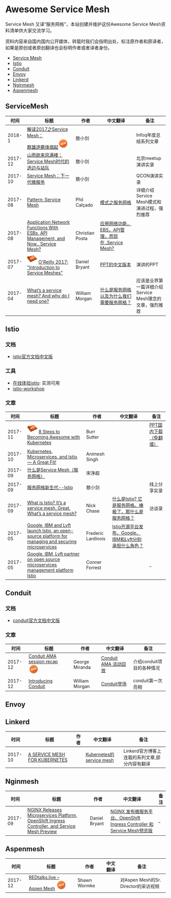 # Awesome Service Mesh

Service Mesh 又译“服务网格”，本站创建并维护这份Awesome Service Mesh资料清单供大家交流学习。

资料内容来自国内国内公开媒体，转载时我们会指明出处，标注原作者和原译者，如果是原创或者原创翻译也会标明作者或者译者身份。

- [Service Mesh](#servicemesh)
- [Istio](#istio)
- [Conduit](#conduit)
- [Envoy](#envoy)
- [Linkerd](#linkerd)
- [Nginmesh](#nginmesh)
- [Aspenmesh](#aspenmesh)

## ServiceMesh

| 时间 | 标题 | 作者 | 中文翻译 | 备注 |
|--|--------|--------|----|----|
| 2018-1 |   [解读2017之Service Mesh：<br>群雄逐鹿烽烟起](https://mp.weixin.qq.com/s?__biz=MzIwMzg1ODcwMw==&mid=2247487273&idx=1&sn=f654a9a8cb85d8cf2d06e469585cce8a&chksm=96c9b949a1be305f3eaa18e3fcb29cf66b4f51f37869e7ccd8c080a8ded8f4ecfe78e3de8ac6&mpshare=1&scene=1&srcid=1227PrB5dA8Hr3CHPv6B9PEN&pass_ticket=K%2FYVK4frKmQIBjzOKz2fFYc%2BwxcpMJV4d14ui%2BayOESnQJD%2BLr5DtBVa12t1Zu2N#rd)![](images/new_red.png)  | 敖小剑   |  | Infoq年度总结系列文章 |
| 2017-12 |   [山雨欲来风满楼：<br>Service Mesh时代的选边与站队](https://mp.weixin.qq.com/s?__biz=MzU0MTMyMDg1NQ==&mid=2247483697&idx=1&sn=b5fdd3af4ae352942820cec9280257c3&chksm=fb2af2c9cc5d7bdf05b7a58ba9120f4390de52c9c74e3d5e6932ca6b9367677234dbf8af06c1&mpshare=1&scene=1&srcid=1220gyaL6UP5ZUFpMn0UgPke&pass_ticket=K%2FYVK4frKmQIBjzOKz2fFYc%2BwxcpMJV4d14ui%2BayOESnQJD%2BLr5DtBVa12t1Zu2N#rd)  | 敖小剑   |  | 北京meetup演讲实录 |
| 2017-10 |   [Service Mesh：下一代微服务](https://mp.weixin.qq.com/s?__biz=MzA3MDg4Nzc2NQ==&mid=2652136254&idx=1&sn=bba9bbd24ac8e5c1f6ef5d1125a6975b&chksm=84d53304b3a2ba12f88675c1bf51973aa1210d174da9e6c2ddcd1f3c84ec7e25987b3bce1071&mpshare=1&scene=1&srcid=1020GPmfbEVP9QDNlZBHg47I&pass_ticket=vR63tjXqn9DTRAEWRKRMIB8O1ybqCamYyCza7%2BE5YRJRfpf%2F5OwphFKHGOiDiS6u#rd)  | 敖小剑   |  | QCON演讲实录 |
| 2017-08|   [Pattern: Service Mesh](http://philcalcado.com/2017/08/03/pattern_service_mesh.html)  | Phil Calçado | [模式之服务网格](http://www.infoq.com/cn/articles/pattern-service-mesh?from=awesome-servicemesh) | 详细介绍Service Mesh模式和演进过程，强烈推荐 |
| 2017-08 |  [Application Network Functions With ESBs, API Management, and Now.. Service Mesh?](http://blog.christianposta.com/microservices/application-network-functions-with-esbs-api-management-and-now-service-mesh/)  | Christian Posta   | [应用网络功能，EBS，API管理，而现在..Service Mesh?](https://mp.weixin.qq.com/s?__biz=MzI5MDEzMzg5Nw==&mid=2660396277&idx=1&sn=e3fd0e49b4947e80fbfd3cdd781bad96&chksm=f7424e13c035c705401b08795eb5c494cd1001c39760bc603c377f550f999d5dc8355229b2f9&mpshare=1&scene=1&srcid=1108KXT47jsSir7gXXN7x1yj&pass_ticket=5n8O9dw5nrNWdp91I1Ex8q0wFqwN7oHELYvWuTB%2BJGXvmM0y3ASvIhOn%2FU9zG29J#rd)  |  |
| 2017-07| ![](images/ppt.png)  [O'Reilly 2017: "Introduction to Service Meshes"](https://www.slideshare.net/dbryant_uk/oreilly-2017-introduction-to-service-meshes)  | Daniel Bryant | [PPT的中文版本](https://github.com/thomaslwq/publicfiles/tree/master) | 演讲的PPT |
| 2017-04|   [What’s a service mesh? And why do I need one?](https://buoyant.io/2017/04/25/whats-a-service-mesh-and-why-do-i-need-one/)  |  William Morgan  | [什么是服务网格以及为什么我们需要服务网格？](http://www.infoq.com/cn/news/2017/11/WHAT-SERVICE-MESH-WHY-NEED) | 应该是业界第一篇详细介绍Service Mesh理念的文章，强烈推荐 |

## Istio

### 文档

- [istio官方文档中文版](http://istio.doczh.cn/)

### 工具

- [在线体验istio](https://katacoda.com/courses/istio/): 实测可用
- [istio-workshop](https://github.com/retroryan/istio-workshop)

### 文章

| 时间 | 标题 | 作者 | 中文翻译 | 备注 |
|--|--------|--------|----|----|
| 2017-11 | ![](images/ppt.png) [8 Steps to Becoming Awesome with Kubernetes](https://docs.google.com/presentation/d/1ij64THksTygvifW5BD-n0ipc6MDF4cGBRQcV3BRYaoM/edit#slide=id.g12c8aac1e6_0_890)   | Burr Sutter  |  | [PPT国内下载（免翻墙）](http://www.servicemesh.cn/?/article/11?notification_id=34&item_id=4) |
| 2017-10 |  [Kubernetes, Microservices, and Istio  — A Great Fit!](https://thenewstack.io/kubernetes-microservices-istio%E2%80%8A-%E2%80%8Aa-great-fit/)  | Animesh Singh  |  |  |
| 2017-09 |   [什么是Service Mesh（服务网格）](https://jimmysong.io/posts/what-is-a-service-mesh/)  |  宋净超  |  |  |
| 2017-09 |   [服务网格新生代--Istio](https://mp.weixin.qq.com/s?__biz=MzA3MDg4Nzc2NQ==&mid=2652136078&idx=1&sn=b261631ffe4df0638c448b0c71497021&chksm=84d532b4b3a2bba2c1ed22a62f4845eb9b6f70f92ad9506036200f84220d9af2e28639a22045&scene=21#wechat_redirect)  | 敖小剑   |  | 线上分享实录 |
| 2017-09|   [What is Istio? It’s a service mesh. Great. What’s a service mesh?](https://www.mirantis.com/blog/what-is-istio-its-a-service-mesh-whats-a-service-mesh/)  |  Nick Chase  | [什么是Istio? 它是服务网格。棒极了，那什么是服务网格？](https://my.oschina.net/u/2562868/blog/1563506)  | 访谈录 |
| 2017-05|  [Google, IBM and Lyft launch Istio, an open-source platform for managing and securing microservices](https://techcrunch.com/2017/05/24/google-ibm-and-lyft-launch-istio-an-open-source-platform-for-managing-and-securing-microservices/?utm_source=tuicool&utm_medium=referral)   |  Frederic Lardinois   | [Istio开源平台发布，Google、IBM和Lyft分别承担什么角色？](https://www.leiphone.com/news/201705/RwRlyAs7Mi8pqhSb.html) |  |
| 2017-05|  [Google, IBM, Lyft partner on open source microservices management platform Istio](https://www.techrepublic.com/article/google-ibm-lyft-partner-on-open-source-microservices-management-platform-istio/)   |  Conner Forrest   |  | _ |

## Conduit

### 文档

- [conduit官方文档中文版](http://conduit.doczh.cn/)

### 文章

| 时间 | 标题 | 作者 | 中文翻译 | 备注 |
|--|--------|--------|----|----|
| 2017-12 |   [Conduit AMA session recap](https://buoyant.io/2017/12/27/conduit-ama-session-recap/) ![](images/new_red.png) | George Miranda | [Conduit AMA 活动回放](https://mp.weixin.qq.com/s?__biz=MzIxMDY5ODM1OA==&mid=2247483950&idx=1&sn=9c1ac2317a744f4071b14f9e1575558b&chksm=9761eb37a0166221de9827ff430e6ee3d164e73145d42009f5f6f4d9f4146deb0899524b894d&mpshare=1&scene=1&srcid=0101VEm8cn0KyNSem88rXHPU&pass_ticket=K%2FYVK4frKmQIBjzOKz2fFYc%2BwxcpMJV4d14ui%2BayOESnQJD%2BLr5DtBVa12t1Zu2N#rd) | 介绍conduit项目的各种情况 |
| 2017-12 |   [Introducing Conduit](https://buoyant.io/2017/12/05/introducing-conduit/) | William Morgan | [Conduit登场](http://blog.fleeto.us/translation/introducing-conduit) | conduit第一次亮相 |

## Envoy



## Linkerd

| 时间 | 标题 | 作者 | 中文翻译 | 备注 |
|--|--------|--------|----|----|
| 2017-10 |   [A SERVICE MESH FOR KUBERNETES](https://buoyant.io/2016/10/04/a-service-mesh-for-kubernetes-part-i-top-line-service-metrics/)  |  | [Kubernetes的service mesh](http://blog.csdn.net/hty46565/article/details/78179005) | Linkerd官方博客上连载的系列文章,部分内容有翻译 |

## Nginmesh

| 时间 | 标题 | 作者 | 中文翻译 | 备注 |
|--|--------|--------|----|----|
| 2017-09 |   [NGINX Releases Microservices Platform, OpenShift Ingress Controller, and Service Mesh Preview](https://www.infoq.com/news/2017/09/nginx-platform-service-mesh)  | Daniel Bryant | [NGINX 发布微服务平台、OpenShift Ingress Controller 和Service Mesh预览版](http://www.infoq.com/cn/news/2017/09/nginx-platform-service-mesh) | _ |

## Aspenmesh

| 时间 | 标题 | 作者 | 中文翻译 | 备注 |
|--|--------|--------|----|----|
| 2017-12 |   [REDtalks.live – Aspen Mesh](https://buoyant.io/2017/12/05/introducing-conduit/) ![](images/new_red.png) | Shawn Wormke |  | 对Aspen Mesh的Sr. Director的采访视频  |